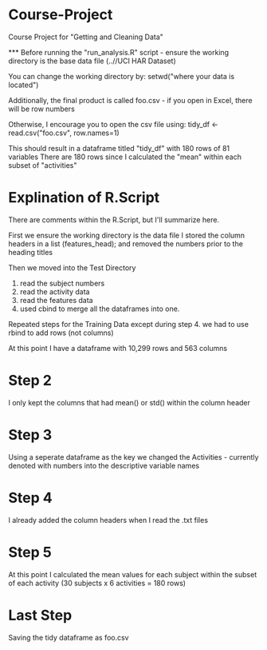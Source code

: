 # Course-Project
Course Project for "Getting and Cleaning Data"

*** Before running the "run_analysis.R" script - ensure the working directory is the base data file (..//UCI HAR Dataset)

You can change the working directory by:
setwd("where your data is located")

Additionally, the final product is called foo.csv - if you open in Excel, there will be row numbers

Otherwise, I encourage you to open the csv file using:
  tidy_df <- read.csv("foo.csv", row.names=1)
  
This should result in a dataframe titled "tidy_df" with 180 rows of 81 variables
There are 180 rows since I calculated the "mean" within each subset of "activities"

# Explination of R.Script #
There are comments within the R.Script, but I'll summarize here.

First we ensure the working directory is the data file
I stored the column headers in a list (features_head); and removed the numbers prior to the heading titles

Then we moved into the Test Directory
1. read the subject numbers
2. read the activity data
3. read the features data
4. used cbind to merge all the dataframes into one.

Repeated steps for the Training Data
except during step 4. we had to use rbind to add rows (not columns)

At this point I have a dataframe with 10,299 rows and 563 columns

# Step 2
I only kept the columns that had mean() or std() within the column header

# Step 3
Using a seperate dataframe as the key we changed the Activities - currently denoted with numbers into the descriptive variable names

# Step 4
I already added the column headers when I read the .txt files

# Step 5
At this point I calculated the mean values for each subject within the subset of each activity (30 subjects x 6 activities = 180 rows)

# Last Step
Saving the tidy dataframe as foo.csv

